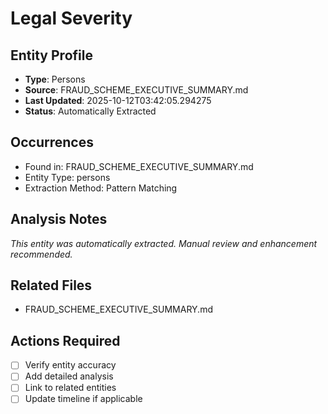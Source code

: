 # Legal Severity

## Entity Profile
- **Type**: Persons
- **Source**: FRAUD_SCHEME_EXECUTIVE_SUMMARY.md
- **Last Updated**: 2025-10-12T03:42:05.294275
- **Status**: Automatically Extracted

## Occurrences
- Found in: FRAUD_SCHEME_EXECUTIVE_SUMMARY.md
- Entity Type: persons
- Extraction Method: Pattern Matching

## Analysis Notes
*This entity was automatically extracted. Manual review and enhancement recommended.*

## Related Files
- FRAUD_SCHEME_EXECUTIVE_SUMMARY.md

## Actions Required
- [ ] Verify entity accuracy
- [ ] Add detailed analysis
- [ ] Link to related entities
- [ ] Update timeline if applicable
